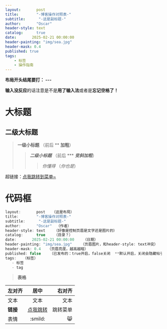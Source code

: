 ```yaml
---
layout:       post 
title:        "-博客操作对照表-"
subtitle:      "-这是副标题-"
author:       "Oscar" 
header-style: text   
catalog:      true    
date:       2025-02-21 00:00:00   
header-painting: "img/sea.jpg"
header-mask: 0.4  
published: true    
tags: 
    - 标签
    - 操作指南  
---
```


**布局开头结尾要打： ---**

**输入没反应**的话注意是不是**用了输入法**或者是**忘记空格了！**
# 大标题
## 二级大标题
>**一级小标题** （前后 ** **加粗**）
>>***二级小标题*** （前后 *** ***变斜加粗***）
>>>*你懂得* （*你也是*）

 超链接：[点我跳转到菜单~](https://oscar3tr.github.io/)

 # 代码框

 ```ts
layout:       post   （这是布局）
title:        "-博客操作对照表-"
subtitle:      "-这是副标题-"
author:       "Oscar"  （作者）
header-style: text    （好像是控制页眉是文字还是图片的）
catalog:      true    （目录？）
date:       2025-02-21 00:00:00    （日期）
header-painting: "img/sea.jpg"    （页眉图片，和header-style: text冲突）
header-mask: 0.4   （页眉亮度，越高越暗）
published: false    （已发布的：true开启，false关闭  **默认开启，关闭会隐藏帖子**）
tags:   （标签）
    - 标签
    - tag  
```
>**表格**

 |左对齐|居中|右对齐|
 |:----|:----:|----:|
 |文本 |文本  |文本 |
 |**链接**|[点我跳转](https://oscar3tr.github.io/)|跳转菜单|
 |表情|:smild:|😸|
